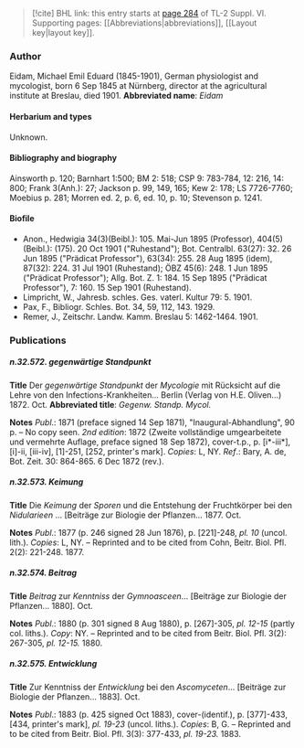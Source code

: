 > [!cite] BHL link: this entry starts at [page 284](https://www.biodiversitylibrary.org/page/33260272) of TL-2 Suppl. VI.
> Supporting pages: [[Abbreviations|abbreviations]], [[Layout key|layout key]].

### Author

Eidam, Michael Emil Eduard (1845-1901), German physiologist and mycologist, born 6 Sep 1845 at Nürnberg, director at the agricultural institute at Breslau, died 1901. 
**Abbreviated name**: *Eidam*

#### Herbarium and types

Unknown.

#### Bibliography and biography

Ainsworth p. 120; Barnhart 1:500; BM 2: 518; CSP 9: 783-784, 12: 216, 14: 800; Frank 3(Anh.): 27; Jackson p. 99, 149, 165; Kew 2: 178; LS 7726-7760; Moebius p. 281; Morren ed. 2, p. 6, ed. 10, p. 10; Stevenson p. 1241.

#### Biofile

- Anon., Hedwigia 34(3)(Beibl.): 105. Mai-Jun 1895 (Professor), 404(5)(Beibl.): (175). 20 Oct 1901 ("Ruhestand"); Bot. Centralbl. 63(27): 32. 26 Jun 1895 ("Prädicat Professor"), 63(34): 255. 28 Aug 1895 (idem), 87(32): 224. 31 Jul 1901 (Ruhestand); ÖBZ 45(6): 248. 1 Jun 1895 ("Prädicat Professor"); Allg. Bot. Z. 1: 184. 15 Sep 1895 ("Prädicat Professor"), 7: 160. 15 Sep 1901 (Ruhestand).
- Limpricht, W., Jahresb. schles. Ges. vaterl. Kultur 79: 5. 1901.
- Pax, F., Bibliogr. Schles. Bot. 34, 59, 112, 143. 1929.
- Remer, J., Zeitschr. Landw. Kamm. Breslau 5: 1462-1464. 1901.

### Publications

##### n.32.572. gegenwärtige Standpunkt

**Title**
Der *gegenwärtige Standpunkt* der *Mycologie* mit Rücksicht auf die Lehre von den Infections-Krankheiten... Berlin (Verlag von H.E. Oliven...) 1872. Oct.
**Abbreviated title**: *Gegenw. Standp. Mycol.*

**Notes**
*Publ*.: 1871 (preface signed 14 Sep 1871), "Inaugural-Abhandlung", 90 p. – No copy seen.
*2nd edition*: 1872 (Zweite vollständige umgearbeitete und vermehrte Auflage, preface signed 18 Sep 1872), cover-t.p., p. \[i\*-iii\*\], \[i\]-ii, \[iii-iv\], \[1\]-251, \[252, printer's mark\]. *Copies*: L, NY.
*Ref*.: Bary, A. de, Bot. Zeit. 30: 864-865. 6 Dec 1872 (rev.).

##### n.32.573. Keimung

**Title**
Die *Keimung* der *Sporen* und die Entstehung der Fruchtkörper bei den *Nidularieen* ... \[Beiträge zur Biologie der Pflanzen... 1877. Oct.

**Notes**
*Publ*.: 1877 (p. 246 signed 28 Jun 1876), p. \[221\]-248, *pl. 10* (uncol. lith.). *Copies*: L, NY. – Reprinted and to be cited from Cohn, Beitr. Biol. Pfl. 2(2): 221-248. 1877.

##### n.32.574. Beitrag

**Title**
*Beitrag* zur *Kenntniss* der *Gymnoasceen*... \[Beiträge zur Biologie der Pflanzen... 1880\]. Oct.

**Notes**
*Publ*.: 1880 (p. 301 signed 8 Aug 1880), p. \[267\]-305, *pl. 12-15* (partly col. liths.). *Copy*: NY. – Reprinted and to be cited from Beitr. Biol. Pfl. 3(2): 267-305, *pl. 12-15.* 1880.

##### n.32.575. Entwicklung

**Title**
Zur Kenntniss der *Entwicklung* bei den *Ascomyceten*... \[Beiträge zur Biologie der Pflanzen... 1883\]. Oct.

**Notes**
*Publ*.: 1883 (p. 425 signed Oct 1883), cover-(identif.), p. \[377\]-433, \[434, printer's mark\], *pl. 19-23* (uncol. liths.). *Copies*: B, G. – Reprinted and to be cited from Beitr. Biol. Pfl. 3(3): 377-433, *pl. 19-23.* 1883.

